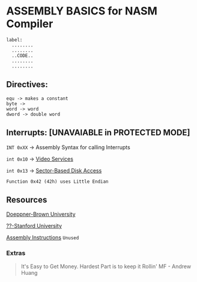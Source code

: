 # ASSEMBLY BASICS for NASM Compiler
```
label:
  ........
  ........
  ..CODE..
  ........
  ........
```

## Directives:
```
equ -> makes a constant
byte -> 
word -> word
dword -> double word
```
## Interrupts: [UNAVAIABLE in PROTECTED MODE]
`INT 0xXX` -> Assembly Syntax for calling Interrupts


`int 0x10` -> [Video Services](https://en.wikipedia.org/wiki/INT_10H)


`int 0x13` -> [Sector-Based Disk Access](https://en.wikipedia.org/wiki/INT_13H)
```
Function 0x42 (42h) uses Little Endian
```
## Resources
[Doeppner-Brown University](https://cs.brown.edu/courses/cs033/docs/guides/x64_cheatsheet.pdf)


[??-Stanford University](https://web.stanford.edu/class/cs107/resources/x86-64-reference.pdf)


[Assembly Instructions](https://en.wikipedia.org/wiki/X86_instruction_listings) `Unused`


### Extras
> It's Easy to Get Money. Hardest Part is to keep it Rollin' MF - Andrew Huang
